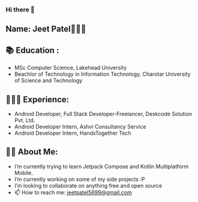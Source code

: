 ### Hi there 👋

## Name: Jeet Patel🧑🏽‍💻

## 📚 Education : 
  - MSc Computer Science, Lakehead University
  - Beachlor of Technology in Information Technology, Charotar University of Science and Technology

## 🧑🏽‍💻 Experience: 
  - Android Developer, Full Stack Developer-Freelancer, Deskcode Solution Pvt. Ltd.
  - Android Developer Intern, Ashvi Consultancy Service
  - Android Developer Intern, HandsTogether Tech
 

## 👨🏼 About Me: 
- I’m currently trying to learn Jetpack Compose and Kotlin Multiplatform Mobile.
- I’m currently working on some of my side projects :P
-  I’m looking to collaborate on anything free and open source 
- 📫 How to reach me: jeetpatel5699@gmail.com
